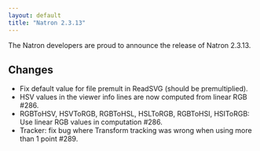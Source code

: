 ```yaml
---
layout: default
title: "Natron 2.3.13"
---
```


The Natron developers are proud to announce the release of Natron 2.3.13.

## Changes

* Fix default value for file premult in ReadSVG (should be premultiplied).
* HSV values in the viewer info lines are now computed from linear RGB #286.
* RGBToHSV, HSVToRGB, RGBToHSL, HSLToRGB, RGBToHSI, HSIToRGB: Use linear RGB values in computation #286.
* Tracker: fix bug where Transform tracking was wrong when using more than 1 point #289.
